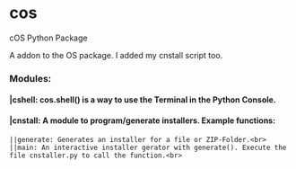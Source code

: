# cos
cOS Python Package

A addon to the OS package. I added my cnstall script too.<br>
### Modules:<br>
####  |cshell: cos.shell() is a way to use the Terminal in the Python Console.<br>
####  |cnstall: A module to program/generate installers. Example functions:<br>
    ||generate: Generates an installer for a file or ZIP-Folder.<br>
    ||main: An interactive installer gerator with generate(). Execute the file cnstaller.py to call the function.<br>
